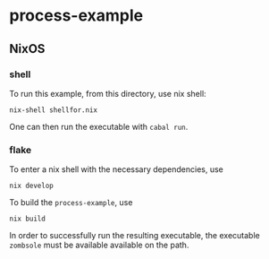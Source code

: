 # process-example

## NixOS

### shell

To run this example, from this directory, use nix shell: 
```
nix-shell shellfor.nix
```

One can then run the executable with `cabal run`.

### flake

To enter a nix shell with the necessary dependencies, use 
```
nix develop
```

To build the `process-example`, use 
```
nix build
```
In order to successfully run the resulting executable, 
the executable `zombsole` must be available available on the path.

